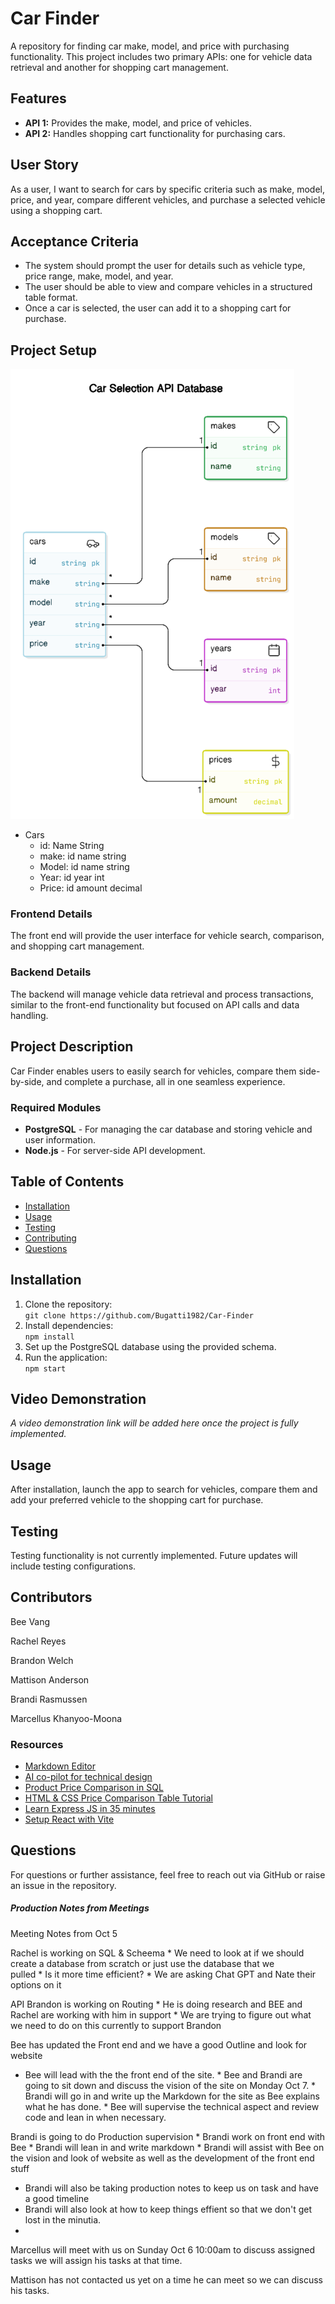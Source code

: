 

# Car Finder

A repository for finding car make, model, and price with purchasing functionality. This project includes two primary APIs: one for vehicle data retrieval and another for shopping cart management.

## Features

- **API 1:** Provides the make, model, and price of vehicles.
- **API 2:** Handles shopping cart functionality for purchasing cars.

## User Story

As a user, I want to search for cars by specific criteria such as make, model, price, and year, compare different vehicles, and purchase a selected vehicle using a shopping cart.

## Acceptance Criteria

- The system should prompt the user for details such as vehicle type, price range, make, model, and year.
- The user should be able to view and compare vehicles in a structured table format.
- Once a car is selected, the user can add it to a shopping cart for purchase.

## Project Setup

![Car Selection Database](Assets/diagram-export-10-2-2024-9_05_09-pm_720.png)

* Cars
  * id: Name String
  * make: id name string
  * Model: id name string
  * Year: id year int
  * Price: id amount decimal


### Frontend Details

The front end will provide the user interface for vehicle search, comparison, and shopping cart management.

### Backend Details

The backend will manage vehicle data retrieval and process transactions, similar to the front-end functionality but focused on API calls and data handling.

## Project Description

Car Finder enables users to easily search for vehicles, compare them side-by-side, and complete a purchase, all in one seamless experience.

### Required Modules

- **PostgreSQL** - For managing the car database and storing vehicle and user information.
- **Node.js** - For server-side API development.

## Table of Contents

 - [Installation](#installation)
 - [Usage](#usage)
 - [Testing](#testing)
 - [Contributing](#contributing)
 - [Questions](#questions)

## Installation

1. Clone the repository:  
   `git clone https://github.com/Bugatti1982/Car-Finder`
2. Install dependencies:  
   `npm install`
3. Set up the PostgreSQL database using the provided schema.
4. Run the application:  
   `npm start`

## Video Demonstration

_A video demonstration link will be added here once the project is fully implemented._

## Usage

After installation, launch the app to search for vehicles, compare them and add your preferred vehicle to the shopping cart for purchase.

## Testing

Testing functionality is not currently implemented. Future updates will include testing configurations.

## Contributors

Bee Vang

Rachel Reyes

Brandon Welch

Mattison Anderson

Brandi Rasmussen

Marcellus Khanyoo-Moona



### Resources

- [Markdown Editor](https://stackedit.io/)
- [AI co-pilot ‍for technical design](https://eraser.io)
- [Product Price Comparison in SQL](https://stackoverflow.com/questions/19841022/product-price-comparison-in-sql)
- [HTML & CSS Price Comparison Table Tutorial](https://www.youtube.com/watch?v=Ki2HbIMZTgg)
- [Learn Express JS in 35 minutes](https://www.youtube.com/watch?v=SccSCuHhOw0)
- [Setup React with Vite](https://dev.to/mcbarna/setup-react-with-vite-on-vscode-a-step-by-step-tutorial-591g)

## Questions

For questions or further assistance, feel free to reach out via GitHub or raise an issue in the repository.


##### Production Notes from Meetings

Meeting Notes from Oct 5

Rachel is working on SQL & Scheema
	* We need to look at if we should create a database from scratch or just use the database that we    
     pulled
	* Is it more time efficient?
	* We are asking Chat GPT and Nate their options on it

API
Brandon is working on Routing
	* He is doing research and BEE and Rachel are working with him in support
	* We are trying to figure out what we need to do on this currently to support Brandon

Bee has updated the Front end and we have a good Outline and look for website
   * Bee will lead with the the front end of the site. 
	* Bee and Brandi are going to sit down and discuss the vision of the site on Monday Oct 7.
	* Brandi will go in and write up the Markdown for the site as Bee explains what he has done.
	* Bee will supervise the technical aspect and review code and lean in when necessary.
	
Brandi is going to do Production supervision
	* Brandi work on front end with Bee
	* Brandi will lean in and write markdown
	* Brandi will assist with Bee on the vision and look of website as well as the development of the
     front end stuff
   * Brandi will also be taking production notes to keep us on task and have a good timeline
   * Brandi will also look at how to keep things effient so that we don't get lost in the minutia.
   * 

Marcellus will meet with us on Sunday Oct 6 10:00am to discuss assigned tasks we will assign his tasks at that time.

Mattison has not contacted us yet on a time he can meet so we can discuss his tasks.

